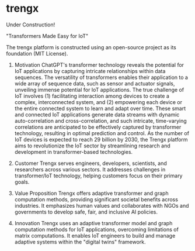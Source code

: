 # trengx
Under Construction!

"Transformers Made Easy for IoT"

The trengx platform is constructed using an open-source project as its foundation (MIT License).

1. Motivation
ChatGPT's transformer technology reveals the potential for IoT applications by capturing intricate relationships within data sequences. The versatility of transformers enables their application to a wide array of sequence data, such as sensor and actuator signals, unveiling immense potential for IoT applications. The true challenge of IoT involves (1) facilitating interaction among devices to create a complex, interconnected system, and (2) empowering each device or the entire connected system to learn and adapt over time. These smart and connected IoT applications generate data streams with dynamic auto-correlation and cross-correlation, and such intricate, time-varying correlations are anticipated to be effectively captured by transformer technology, resulting in optimal prediction and control. As the number of IoT devices is expected to reach 29 billion by 2030, the Trengx platform aims to revolutionize the IoT sector by streamlining research and development in transformer-based technologies.

2. Customer
Trengx serves engineers, developers, scientists, and researchers across various sectors. It addresses challenges in transformer/IoT technology, helping customers focus on their primary goals.

3. Value Proposition
Trengx offers adaptive transformer and graph computation methods, providing significant societal benefits across industries. It emphasizes human values and collaborates with NGOs and governments to develop safe, fair, and inclusive AI policies.

4. Innovation
Trengx uses an adaptive transformer model and graph computation methods for IoT applications, overcoming limitations of matrix computations. It enables IoT engineers to build and manage adaptive systems within the "digital twins" framework.
